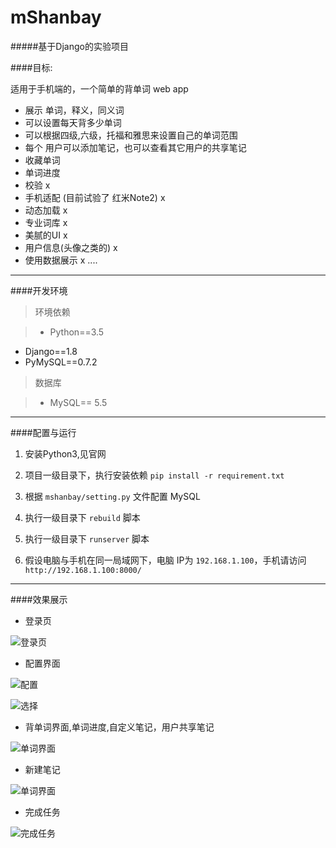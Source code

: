 # mShanbay

#####基于Django的实验项目

####目标:

适用于手机端的，一个简单的背单词 web app

* 展示 单词，释义，同义词
* 可以设置每天背多少单词
* 可以根据四级,六级，托福和雅思来设置自己的单词范围
* 每个 用户可以添加笔记，也可以查看其它用户的共享笔记
* 收藏单词
* 单词进度
* 校验 x
* 手机适配 (目前试验了 红米Note2) x
* 动态加载 x
* 专业词库 x
* 美腻的UI x
* 用户信息(头像之类的) x
* 使用数据展示 x
....

---
####开发环境

>环境依赖

>* Python==3.5
* Django==1.8
* PyMySQL==0.7.2

>数据库

>* MySQL== 5.5


---

####配置与运行


1. 安装Python3,见官网

2. 项目一级目录下，执行安装依赖 `pip install -r requirement.txt`

3. 根据 `mshanbay/setting.py` 文件配置 MySQL

4. 执行一级目录下 `rebuild` 脚本

5. 执行一级目录下 `runserver` 脚本

6. 假设电脑与手机在同一局域网下，电脑 IP为 `192.168.1.100`，手机请访问 `http://192.168.1.100:8000/`

---

####效果展示

* 登录页

![登录页](http://ww4.sinaimg.cn/mw690/44894cbbgw1f44mxpk53qj20u01hc76d.jpg)

* 配置界面

![配置](http://ww4.sinaimg.cn/mw690/44894cbbgw1f44nqhqi07j20u01hcq6s.jpg)

![选择](http://ww2.sinaimg.cn/mw690/44894cbbgw1f44nqj3nhwj20u01hc41l.jpg)

* 背单词界面,单词进度,自定义笔记，用户共享笔记

![单词界面](http://ww3.sinaimg.cn/mw690/44894cbbgw1f44mxr8c2xj20u01hcwib.jpg)

* 新建笔记

![单词界面](http://ww3.sinaimg.cn/mw690/44894cbbgw1f44mxr0tr8j20u01hc799.jpg)

* 完成任务

![完成任务](http://ww3.sinaimg.cn/mw690/44894cbbgw1f44nqhk6e6j20u01hc0vq.jpg)








